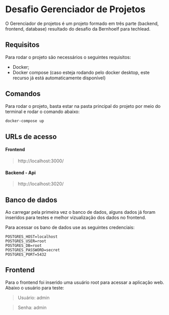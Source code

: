 # Desafio Gerenciador de Projetos

O Gerenciador de projetos é um projeto formado em três parte (backend, frontend, database) resultado do desafio da Bernhoelf para techlead.

## Requisitos

Para rodar o projeto são necessários o seguintes requisitos:

- Docker;
- Docker compose (caso esteja rodando pelo docker desktop, este recurso já está automaticamente disponível)

## Comandos

Para rodar o projeto, basta estar na pasta principal do projeto por meio do terminal e rodar o comando abaixo:

```bash
docker-compose up
```

## URLs de acesso

#### Frontend

> http://localhost:3000/

#### Backend - Api

> http://localhost:3020/

## Banco de dados

Ao carregar pela primeira vez o banco de dados, alguns dados já foram inseridos para testes e melhor vizualização dos dados no frontend.

Para acessar os bano de dados use as seguintes credenciais:

```
POSTGRES_HOST=localhost
POSTGRES_USER=root
POSTGRES_DB=root
POSTGRES_PASSWORD=secret
POSTGRES_PORT=5432
```

## Frontend

Para o frontend foi inserido uma usuário root para acessar a aplicação web. Abaixo o usuário para teste:

> Usuário: admin

> Senha: admin
